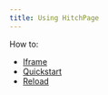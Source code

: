 ```yaml
---
title: Using HitchPage
---
```


How to:

- [Iframe](iframe)
- [Quickstart](quickstart)
- [Reload](reload)


